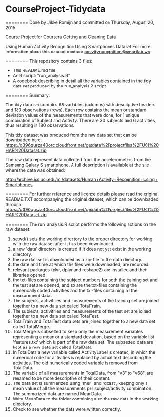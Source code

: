 # CourseProject-Tidydata

========
Done by Jikke Romijn and committed on Thursday, August 20, 2015

Course Project for Coursera Getting and Cleaning Data

Using Human Activity Recognition Using Smartphones Dataset
For more information about this dataset contact: activityrecognition@smartlab.ws

========
This repository contains 3 files:
- This README.md file
- An R script: "run_analysis.R"
- A codebook describing in detail all the variables contained in the tidy data set produced by the run_analysis.R script

========
Summary:

The tidy data set contains 68 variables (columns) with descriptive headers and 180 observations (rows).
Each row contains the mean or standard deviation values of the measurements that were done, for 1 unique combination of Subject and Activity. There are 30 subjects and 6 activities, thus resulting in 180 observations.

This tidy dataset was produced from the raw data set that can be downloaded here: https://d396qusza40orc.cloudfront.net/getdata%2Fprojectfiles%2FUCI%20HAR%20Dataset.zip

The raw data represent data collected from the accelerometers from the Samsung Galaxy S smartphone. A full description is available at the site where the data was obtained: 

http://archive.ics.uci.edu/ml/datasets/Human+Activity+Recognition+Using+Smartphones 

========
For further reference and licence details please read the original README.TXT accompanying the original dataset, which can be downloaded through https://d396qusza40orc.cloudfront.net/getdata%2Fprojectfiles%2FUCI%20HAR%20Dataset.zip

========
The run_analysis.R script performs the following actions on the raw dataset:

1. setwd() sets the working directory to the proper directory for working with the raw dataset after it has been downloaded.
2. a new 'data' directory is created if it does not yet exist in the working directory.
3. the raw dataset is downloaded as a zip-file to the data directory.
4. the date and time at which the files were downloaded, are recorded.
5. relevant packages (plyr, dplyr and reshape2) are installed and their libraries opened.
6. the txt-files containing the subject numbers for both the training set and the test set are opened, and so are the txt-files containing the numerically coded activities and the txt-files containing all the measurement data.
7. The subjects, activitities and measurements of the training set are joined together to a new data set called TotalTrain.
8. The subjects, activitities and measurements of the test set are joined together to a new data set called TotalTest.
9. TotalTrain and TotalTest data sets are joined together to a new data set called TotalMerge.
10. TotalMerge is subsetted to keep only the measurement variables representing a mean or a standard deviation, based on the variable list 'features.txt' which is part of the raw data set. The subsetted data are kept as a new data set called TotalData.
11. In TotalData a new variable called ActivityLabel is created, in which the numerical code for activities is replaced by actual text describing the activities. The old numerically coded variable is removed from TotalData.
12. The variable of all measurements in TotalData, from "v3" to "v68", are renamed to be more descriptive of their content.
13. The data set is summarized using 'melt' and 'dcast', keeping only a mean value of all the measurements per subject/activity combination. The summarized data are named MeanData.
14. Write MeanData to the folder containing also the raw data in the working directory.
15. Check to see whether the data were written correctly.
